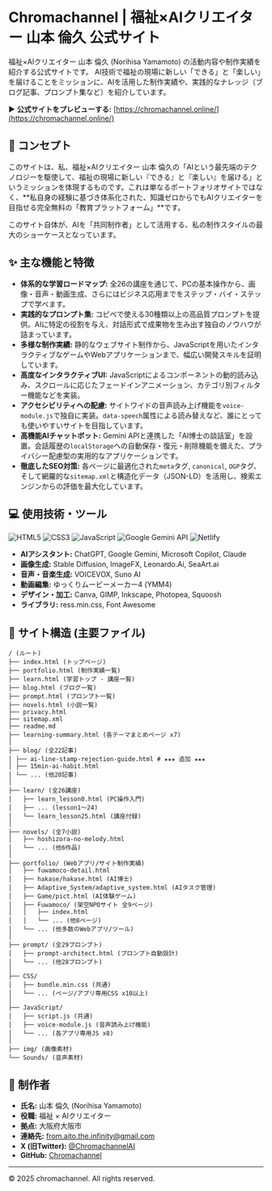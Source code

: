 # Chromachannel | 福祉×AIクリエイター 山本 倫久 公式サイト

福祉×AIクリエイター 山本 倫久 (Norihisa Yamamoto) の活動内容や制作実績を紹介する公式サイトです。
AI技術で福祉の現場に新しい「できる」と「楽しい」を届けることをミッションに、AIを活用した制作実績や、実践的なナレッジ（ブログ記事、プロンプト集など）を紹介しています。

▶ **公式サイトをプレビューする:** [https://chromachannel.online/](https://chromachannel.online/)

## 📖 コンセプト

このサイトは、私、福祉×AIクリエイター 山本 倫久の「AIという最先端のテクノロジーを駆使して、福祉の現場に新しい『できる』と『楽しい』を届ける」というミッションを体現するものです。これは単なるポートフォリオサイトではなく、**私自身の経験に基づき体系化された、知識ゼロからでもAIクリエイターを目指せる完全無料の「教育プラットフォーム」**です。

このサイト自体が、AIを「共同制作者」として活用する、私の制作スタイルの最大のショーケースとなっています。

## ✨ 主な機能と特徴

- **体系的な学習ロードマップ:** 全26の講座を通じて、PCの基本操作から、画像・音声・動画生成、さらにはビジネス応用までをステップ・バイ・ステップで学べます。
- **実践的なプロンプト集:** コピペで使える30種類以上の高品質プロンプトを提供。AIに特定の役割を与え、対話形式で成果物を生み出す独自のノウハウが詰まっています。
- **多様な制作実績:** 静的なウェブサイト制作から、JavaScriptを用いたインタラクティブなゲームやWebアプリケーションまで、幅広い開発スキルを証明しています。
- **高度なインタラクティブUI:** JavaScriptによるコンポーネントの動的読み込み、スクロールに応じたフェードインアニメーション、カテゴリ別フィルター機能などを実装。
- **アクセシビリティへの配慮:** サイトワイドの音声読み上げ機能を`voice-module.js`で独自に実装。`data-speech`属性による読み替えなど、誰にとっても使いやすいサイトを目指しています。
- **高機能AIチャットボット:** Gemini APIと連携した「AI博士の談話室」を設置。会話履歴の`localStorage`への自動保存・復元・削除機能を備えた、プライバシー配慮型の実用的なアプリケーションです。
- **徹底したSEO対策:** 各ページに最適化された`meta`タグ, `canonical`, `OGP`タグ、そして網羅的な`sitemap.xml`と構造化データ（JSON-LD）を活用し、検索エンジンからの評価を最大化しています。

## 💻 使用技術・ツール

![HTML5](https://img.shields.io/badge/HTML5-E34F26?style=for-the-badge&logo=html5&logoColor=white)
![CSS3](https://img.shields.io/badge/CSS3-1572B6?style=for-the-badge&logo=css3&logoColor=white)
![JavaScript](https://img.shields.io/badge/JavaScript-F7DF1E?style=for-the-badge&logo=javascript&logoColor=black)
![Google Gemini API](https://img.shields.io/badge/Gemini%20API-4285F4?style=for-the-badge&logo=google&logoColor=white)
![Netlify](https://img.shields.io/badge/Netlify-00C7B7?style=for-the-badge&logo=netlify&logoColor=white)

- **AIアシスタント:** ChatGPT, Google Gemini, Microsoft Copilot, Claude
- **画像生成:** Stable Diffusion, ImageFX, Leonardo.Ai, SeaArt.ai
- **音声・音楽生成:** VOICEVOX, Suno AI
- **動画編集:** ゆっくりムービーメーカー4 (YMM4)
- **デザイン・加工:** Canva, GIMP, Inkscape, Photopea, Squoosh
- **ライブラリ:** ress.min.css, Font Awesome

## 📂 サイト構造 (主要ファイル)

```
/ (ルート)
├── index.html (トップページ)
├── portfolio.html (制作実績一覧)
├── learn.html (学習トップ - 講座一覧)
├── blog.html (ブログ一覧)
├── prompt.html (プロンプト一覧)
├── novels.html (小説一覧)
├── privacy.html
├── sitemap.xml
├── readme.md
├── learning-summary.html (各テーマまとめページ x7)
│
├── blog/ (全22記事)
│ ├── ai-line-stamp-rejection-guide.html # ★★★ 追加 ★★★
│ ├── 15min-ai-habit.html
│ └── ... (他20記事)
│
├── learn/ (全26講座)
│   ├── learn_lesson0.html (PC操作入門)
│   ├── ... (lesson1～24)
│   └── learn_lesson25.html (講座付録)
│
├── novels/ (全7小説)
│   ├── hoshizora-no-melody.html
│   └── ... (他6作品)
│
├── portfolio/ (Webアプリ/サイト制作実績)
│   ├── fuwamoco-detail.html
│   ├── hakase/hakase.html (AI博士)
│   ├── Adaptive_System/adaptive_system.html (AIタスク管理)
│   ├── Game/pict.html (AI体験ゲーム)
│   ├── Fuwamoco/ (架空NPOサイト 全9ページ)
│   │   ├── index.html
│   │   └── ... (他8ページ)
│   └── ... (他多数のWebアプリ/ツール)
│
├── prompt/ (全29プロンプト)
│   ├── prompt-architect.html (プロンプト自動設計)
│   └── ... (他28プロンプト)
│
├── CSS/
│   ├── bundle.min.css (共通)
│   └── ... (ページ/アプリ専用CSS x10以上)
│
├── JavaScript/
│   ├── script.js (共通)
│   ├── voice-module.js (音声読み上げ機能)
│   └── ... (各アプリ専用JS x8)
│
├── img/ (画像素材)
└── Sounds/ (音声素材)
```

## 👤 制作者

- **氏名:** 山本 倫久 (Norihisa Yamamoto)
- **役職:** 福祉 × AIクリエイター
- **拠点:** 大阪府大阪市
- **連絡先:** from.aito.the.infinity@gmail.com
- **X (旧Twitter):** [@ChromachannelAI](https://x.com/ChromachannelAI)
- **GitHub:** [Chromachannel](https://github.com/Chromachannel)

---
© 2025 chromachannel. All rights reserved.